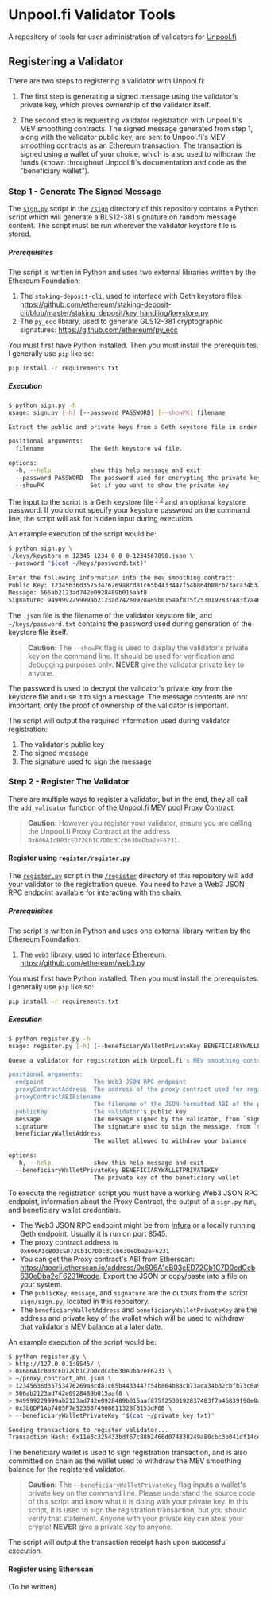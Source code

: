 # Unpool.fi Validator Tools

A repository of tools for user administration of validators for [Unpool.fi](https://unpool.fi/)

## Registering a Validator

There are two steps to registering a validator with Unpool.fi:

1. The first step is generating a signed message using the validator's private key, which proves ownership of the validator itself.

2. The second step is requesting validator registration with Unpool.fi's MEV smoothing contracts. The signed message generated from step 1, along with the validator public key, are sent to Unpool.fi's MEV smoothing contracts as an Ethereum transaction. The transaction is signed using a wallet of your choice, which is also used to withdraw the funds (known throughout Unpool.fi's documentation and code as the "beneficiary wallet").

### Step 1 - Generate The Signed Message

The [`sign.py`](sign/sign.py) script in the [`/sign`](sign) directory of this repository contains a Python script which will generate a BLS12-381 signature on random message content. The script must be run wherever the validator keystore file is stored.

##### Prerequisites

The script is written in Python and uses two external libraries written by the Ethereum Foundation:

1. The `staking-deposit-cli`, used to interface with Geth keystore files: https://github.com/ethereum/staking-deposit-cli/blob/master/staking_deposit/key_handling/keystore.py
2. The `py_ecc` library, used to generate GLS12-381 cryptographic signatures: https://github.com/ethereum/py_ecc

You must first have Python installed. Then you must install the prerequisites. I generally use `pip` like so:

```bash
pip install -r requirements.txt
```

##### Execution

```bash
$ python sign.py -h
usage: sign.py [-h] [--password PASSWORD] [--showPK] filename

Extract the public and private keys from a Geth keystore file in order to create a BLS sigature.

positional arguments:
  filename             The Geth keystore v4 file.

options:
  -h, --help           show this help message and exit
  --password PASSWORD  The password used for encrypting the private keys.
  --showPK             Set if you want to show the private key
```

The input to the script is a Geth keystore file <sup>[1](https://eips.ethereum.org/EIPS/eip-2335)</sup> <sup>[2](https://ethereum.org/en/developers/docs/data-structures-and-encoding/web3-secret-storage)</sup> and an optional keystore password. If you do not specify your keystore password on the command line, the script will ask for hidden input during execution.

An example execution of the script would be:
```bash
$ python sign.py \
~/keys/keystore-m_12345_1234_0_0_0-1234567890.json \
--password "$(cat ~/keys/password.txt)"

Enter the following information into the mev smoothing contract:
Public Key: 12345636d35753476269a8cd81c65b4433447f54b864b88cb73aca34b32cbfb73c6a9d3a83912337ccd89ad0778112a0
Message: 566ab2123ad742e0928489b015aaf8
Signature: 949999229999ab2123ad742e0928489b015aaf875f2530192837483f7a46839f90e0a6f16e54acbb71b2640bcfe005fa1673a2410f32ebe66b32995fd57f730d3c864b88cb73aca34b32cbfb73c6a9d3a83912337ccd89ad079a64122aa334cf
```
The `.json` file is the filename of the validator keystore file, and `~/keys/password.txt` contains the password used during generation of the keystore file itself.

> **Caution:** The `--showPK` flag is used to display the validator's private key on the command line. It should be used for verification and debugging purposes only. **NEVER** give the validator private key to anyone.

The password is used to decrypt the validator's private key from the keystore file and use it to sign a message. The message contents are not important; only the proof of ownership of the validator is important.

The script will output the required information used during validator registration:

1. The validator's public key
2. The signed message
3. The signature used to sign the message

### Step 2 - Register The Validator

There are multiple ways to register a validator, but in the end, they all call the `add_validator` function of the Unpool.fi MEV pool [Proxy Contract](https://goerli.etherscan.io/address/0x606A1cB03cED72Cb1C7D0cdCcb630eDba2eF6231#code).

> **Caution:** However you register your validator, ensure you are calling the Unpool.fi Proxy Contract at the address `0x606A1cB03cED72Cb1C7D0cdCcb630eDba2eF6231`.

#### Register using `register/register.py`

The [`register.py`](`register/register.py`) script in the [`/register`](register) directory of this repository will add your validator to the registration queue. You need to have a Web3 JSON RPC endpoint available for interacting with the chain.

##### Prerequisites

The script is written in Python and uses one external library written by the Ethereum Foundation:

1. The `web3` library, used to interface Ethereum: https://github.com/ethereum/web3.py

You must first have Python installed. Then you must install the prerequisites. I generally use `pip` like so:

```bash
pip install -r requirements.txt
```

##### Execution

```bash
$ python register.py -h
usage: register.py [-h] [--beneficiaryWalletPrivateKey BENEFICIARYWALLETPRIVATEKEY] endpoint proxyContractAddress proxyContractABIFilename publicKey message signature beneficiaryWalletAddress

Queue a validator for registration with Unpool.fi's MEV smoothing contracts

positional arguments:
  endpoint              The Web3 JSON RPC endpoint
  proxyContractAddress  The address of the proxy contract used for registration
  proxyContractABIFilename
                        The filename of the JSON-formatted ABI of the proxy contract
  publicKey             The validator's public key
  message               The message signed by the validator, from `sign.py`
  signature             The signature used to sign the message, from `sign.py`
  beneficiaryWalletAddress
                        The wallet allowed to withdraw your balance

options:
  -h, --help            show this help message and exit
  --beneficiaryWalletPrivateKey BENEFICIARYWALLETPRIVATEKEY
                        The private key of the beneficiary wallet
```

To execute the registration script you must have a working Web3 JSON RPC endpoint, information about the Proxy Contract, the output of a `sign.py` run, and beneficiary wallet credentials.

- The Web3 JSON RPC endpoint might be from [Infura](https://www.infura.io/) or a locally running Geth endpoint. Usually it is run on port 8545.
- The proxy contract address is `0x606A1cB03cED72Cb1C7D0cdCcb630eDba2eF6231`
- You can get the Proxy contract's ABI from Etherscan: https://goerli.etherscan.io/address/0x606A1cB03cED72Cb1C7D0cdCcb630eDba2eF6231#code. Export the JSON or copy/paste into a file on your system.
- The `publicKey`, `message`, and `signature` are the outputs from the script `sign/sign.py`, located in this repository.
- The `beneficiaryWalletAddress` and `beneficiaryWalletPrivateKey` are the address and private key of the wallet which will be used to withdraw that validator's MEV balance at a later date.

An example execution of the script would be:

```bash
$ python register.py \
> http://127.0.0.1:8545/ \
> 0x606A1cB03cED72Cb1C7D0cdCcb630eDba2eF6231 \
> ~/proxy_contract_abi.json \
> 12345636d35753476269a8cd81c65b4433447f54b864b88cb73aca34b32cbfb73c6a9d3a83912337ccd89ad0778112a0 \
> 566ab2123ad742e0928489b015aaf8 \
> 949999229999ab2123ad742e0928489b015aaf875f2530192837483f7a46839f90e0a6f16e54acbb71b2640bcfe005fa1673a2410f32ebe66b32995fd57f730d3c864b88cb73aca34b32cbfb73c6a9d3a83912337ccd89ad079a64122aa334cf \
> 0x3b0DF1Ab7405F7e5235874900811328fB153dF0B \
> --beneficiaryWalletPrivateKey "$(cat ~/private_key.txt)"

Sending transactions to register validator...
Transaction Hash: 0x11e3c325433bdf67c88b2466d074838249a80cbc3b041df14ce882c012241ad2
```

The beneficiary wallet is used to sign registration transaction, and is also committed on chain as the wallet used to withdraw the MEV smoothing balance for the registered validator.

> **Caution:** The `--beneficiaryWalletPrivateKey` flag inputs a wallet's private key on the command line. Please understand the source code of this script and know what it is doing with your private key. In this script, it is used to sign the registration transaction, but you should verify that statement. Anyone with your private key can steal your crypto! **NEVER** give a private key to anyone.

The script will output the transaction receipt hash upon successful execution.

#### Register using Etherscan

(To be written)

